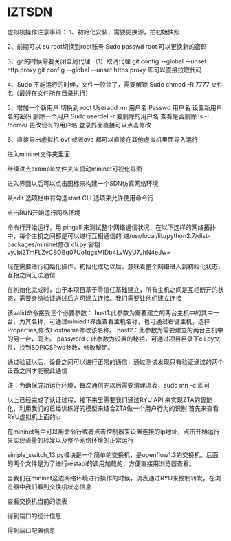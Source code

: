 # IZTSDN
虚拟机操作注意事项：
1、初始化安装，需要更换源，拍初始快照

2、前期可以 su root切换到root账号
Sudo  passwd  root   可以更换新的密码

3、git的时候需要关闭全局代理
（1）取消代理
git config --global --unset http.proxy
git config --global --unset https.proxy    即可以直接拉取代码

4、Sudo 不能运行的时候，文件一般锁了，需要解锁
Sudo chmod -R 7777 文件名（最好在文件所在目录执行）

5、增加一个新用户
切换到 root
Useradd  -m 用户名
Passwd 用户名  设置新用户名的密码
删除一个用户
 Sudo userdel  -r 要删除的用户名
查看是否删除  ls -l . /home/
更改现有的用户名
登录界面直接可以点击修改
 
6、直接导出虚拟机 ovf 或者ova 都可以直接在其他虚拟机里面导入运行


进入mininet文件夹里面
 
继续进去example文件夹来启动mininet可视化界面 
 
进入界面以后可以点击图标来构建一个SDN仿真网络环境
 
从edit 选项栏中有勾选start CLI 选项来允许使用命令行
 
 
点击RUN开始运行网络环境
 
命令行开始运行，用 pingall 来测试整个网络通信状况，在以下这样的网络拓扑中，每个主机之间都是可以进行互相通信的
进/usr/local/lib/python2.7/dist-packages/mininet修改 cli.py
密钥 vyJbj2TmFLZvCBOBq07Uo1qgxMIDb4LvWyU7JhN4eJw=
 

现在需要进行初始化操作，初始化成功以后，意味着整个网络进入到初始化状态，互相之间无法通信
 


在初始化完成时，由于本项目基于零信任基础建立，所有主机之间是互相断开的状态，需要身份验证通过后方可建立连接。我们需要让他们建立连接
 
该valid命令接受三个必要参数： host1:此参数为需要建立的两台主机中的其中一台，为其名称，可通过miniedit界面查看主机名称，也可通过右键主机，选择Properties,修改Hostname修改该名称。 host2：此参数为需要建立的两台主机中的另一台，同上。 password：此参数为设置的秘钥，可通过项目目录下cli.py文件，找到SDPICSPwd参数，修改秘钥。


通过验证以后，设备之间可以进行正常的通信，通过测试发现只有验证通过的两个设备之间才能彼此通信
 

注：为确保成功运行环境，每次通信完以后需要清理流表，sudo  mn  -c 即可







以上已经完成了认证过程，接下来里需要我们通过RYU API 来实现ZTA的智能化，利用我们的已经训练好的模型来结合ZTA做一个用户行为的识别
首先来查看RYU虚拟机上面的ip
 
在mininet当中可以用命令行或者点击控制器来设置连接的ip地址，点击开始运行来实现流量的转发以及整个网络环境的正常运行
 
simple_switch_13.py模块是一个简单的交换机，是openflow1.3的交换机。后面的两个文件是为了进行restapi的调用加载的，方便直接用浏览器查看。
 
 
当我们在mininet这边网络环境进行操作的时候，流表通过RYU来控制转发，在浏览器中我们看到交换机状态信息
 
查看交换机当前的流表
 


得到端口的统计信息
 
得到端口配置信息
 



